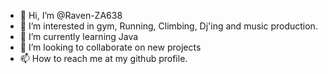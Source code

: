 - 👋 Hi, I’m @Raven-ZA638
- 👀 I’m interested in gym, Running, Climbing, Dj'ing and music production.
- 🌱 I’m currently learning Java
- 💞️ I’m looking to collaborate on new projects
- 📫 How to reach me at my github profile. 

<!---
Raven-ZA638/Raven-ZA638 is a ✨ special ✨ repository because its `README.md` (this file) appears on your GitHub profile.
You can click the Preview link to take a look at your changes.
--->
